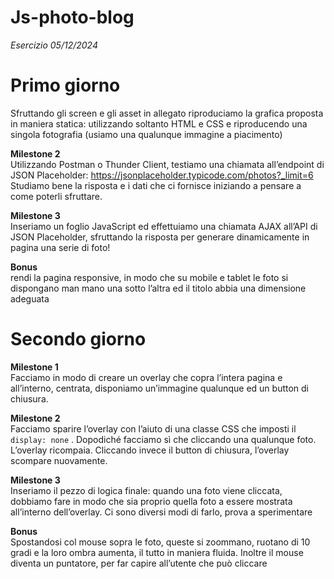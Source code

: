 # Js-photo-blog
*Esercizio 05/12/2024*


# Primo giorno

Sfruttando gli screen e gli asset in allegato riproduciamo la grafica proposta in maniera statica: utilizzando soltanto HTML e CSS e riproducendo una singola fotografia (usiamo una qualunque immagine a piacimento)
 
**Milestone 2**  
Utilizzando Postman o Thunder Client, testiamo una chiamata all’endpoint di JSON Placeholder:
https://jsonplaceholder.typicode.com/photos?_limit=6  
Studiamo bene la risposta e i dati che ci fornisce iniziando a pensare a come poterli sfruttare.

**Milestone 3**  
Inseriamo un foglio JavaScript ed effettuiamo una chiamata AJAX all’API di JSON Placeholder, sfruttando la risposta per generare dinamicamente in pagina una serie di foto!

**Bonus**  
rendi la pagina responsive, in modo che su mobile e tablet le foto si dispongano man mano una sotto l’altra ed il titolo abbia una dimensione adeguata

# Secondo giorno

**Milestone 1**  
Facciamo in modo di creare un overlay che copra l’intera pagina e all’interno, centrata, disponiamo un’immagine qualunque ed un button di chiusura.

**Milestone 2**  
Facciamo sparire l’overlay con l’aiuto di una classe CSS che imposti il `display: none` .
Dopodiché facciamo sì che cliccando una qualunque foto. L’overlay ricompaia.
Cliccando invece il button di chiusura, l’overlay scompare nuovamente.

**Milestone 3**  
Inseriamo il pezzo di logica finale: quando una foto viene cliccata, dobbiamo fare in modo che sia proprio quella foto a essere mostrata all’interno dell’overlay.
Ci sono diversi modi di farlo, prova a sperimentare

**Bonus**  
Spostandosi col mouse sopra le foto, queste si zoommano, ruotano di 10 gradi e la loro ombra aumenta, il tutto in maniera fluida. Inoltre il mouse diventa un puntatore, per far capire all’utente che può cliccare
